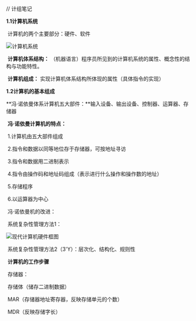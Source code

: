 // 计组笔记



**1.1计算机系统**

​	计算机的两个主要部分：硬件、软件

![计算机系统](D:\work\Note\Picture\计算机系统.png)

​	**计算机体系结构：**  （机器语言）程序员所见到的计算机系统的属性、概念性的结构与功能特性。

​	**计算机组成：**  实现计算机体系结构所体现的属性（具体指令的实现）



**1.2计算机的基本组成**

​	**冯·诺依曼体系计算机五大部件：**输入设备、输出设备、控制器、运算器、存储器

​	**冯·诺依曼计算机的特点：**

​			1.计算机由五大部件组成

​			2.指令和数据以同等地位存于存储器，可按地址寻访

​			3.指令和数据用二进制表示

​			4.指令由操作码和地址码组成（表示进行什么操作和操作数的地址）

​			5.存储程序

​			6.以运算器为中心

​	冯·诺依曼机的改进：

​			系统复杂性管理方法1：

![现代计算机硬件框图](D:\work\Note\Picture\现代计算机硬件框图.png)

​	系统复杂性管理方法2（3'Y）：层次化、结构化、规则性

​	**计算机的工作步骤**

​		存储器：

​			存储体（储存二进制数据）

​			MAR（存储器地址寄存器，反映存储单元的个数）

​			MDR（反映存储字长）